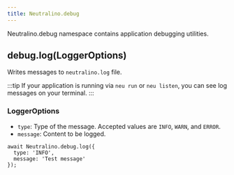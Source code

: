 ```yaml
---
title: Neutralino.debug
---
```


Neutralino.debug namespace contains application debugging utilities.

## debug.log(LoggerOptions)
Writes messages to `neutralino.log` file. 

:::tip
If your application is running via `neu run` or `neu listen`, you can see log
messages on your terminal.
:::

### LoggerOptions

- `type`: Type of the message. Accepted values are `INFO`, `WARN`, and `ERROR`.
- `message`: Content to be logged.

```
await Neutralino.debug.log({
  type: 'INFO',
  message: 'Test message'
});
```
